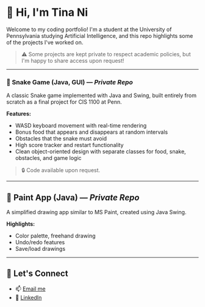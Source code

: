 # 👋 Hi, I'm Tina Ni

Welcome to my coding portfolio! I'm a student at the University of Pennsylvania studying Artificial Intelligence, and this repo highlights some of the projects I've worked on.  

> ⚠️ Some projects are kept private to respect academic policies, but I'm happy to share access upon request!

---

### 🐍 Snake Game (Java, GUI) — *Private Repo*

A classic Snake game implemented with Java and Swing, built entirely from scratch as a final project for CIS 1100 at Penn.

**Features:**
- WASD keyboard movement with real-time rendering
- Bonus food that appears and disappears at random intervals
- Obstacles that the snake must avoid
- High score tracker and restart functionality
- Clean object-oriented design with separate classes for food, snake, obstacles, and game logic

> 🔒 Code available upon request.

---

## 🎨 Paint App (Java) — *Private Repo*

A simplified drawing app similar to MS Paint, created using Java Swing.

**Highlights:**
- Color palette, freehand drawing
- Undo/redo features
- Save/load drawings


---

## 💬 Let's Connect
- 📫 [Email me](mailto:tinani@seas.upenn.edu)
- 🔗 [LinkedIn]([https://linkedin.com/in/your-link](https://www.linkedin.com/in/tina-ni-795838284/))

